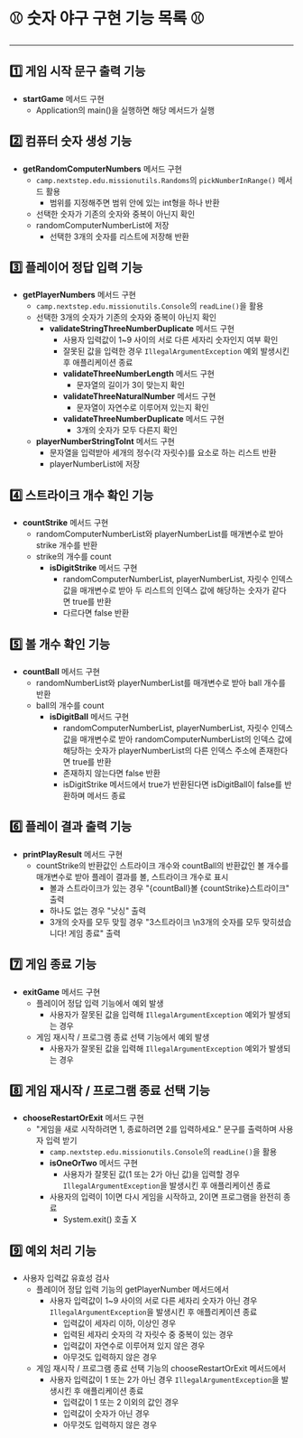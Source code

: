 # ⚾️ 숫자 야구 구현 기능 목록 ⚾️
***
## 1️⃣ 게임 시작 문구 출력 기능
- **startGame** 메서드 구현
  - Application의 main()을 실행하면 해당 메서드가 실행

## 2️⃣ 컴퓨터 숫자 생성 기능
- **getRandomComputerNumbers** 메서드 구현
    - `camp.nextstep.edu.missionutils.Randoms`의 `pickNumberInRange()` 메서드 활용
      - 범위를 지정해주면 범위 안에 있는 int형을 하나 반환
    - 선택한 숫자가 기존의 숫자와 중복이 아닌지 확인
    - randomComputerNumberList에 저장
      - 선택한 3개의 숫자를 리스트에 저장해 반환

## 3️⃣ 플레이어 정답 입력 기능
- **getPlayerNumbers** 메서드 구현
    - `camp.nextstep.edu.missionutils.Console`의 `readLine()`을 활용
    - 선택한 3개의 숫자가 기존의 숫자와 중복이 아닌지 확인
        - **validateStringThreeNumberDuplicate** 메서드 구현
          - 사용자 입력값이 1~9 사이의 서로 다른 세자리 숫자인지 여부 확인
          - 잘못된 값을 입력한 경우 `IllegalArgumentException` 예외 발생시킨 후 애플리케이션 종료
          - **validateThreeNumberLength** 메서드 구현
            - 문자열의 길이가 3이 맞는지 확인
          - **validateThreeNaturalNumber** 메서드 구현
            - 문자열이 자연수로 이루어져 있는지 확인
          - **validateThreeNumberDuplicate** 메서드 구현
            - 3개의 숫자가 모두 다른지 확인
    - **playerNumberStringToInt** 메서드 구현
      - 문자열을 입력받아 세개의 정수(각 자릿수)를 요소로 하는 리스트 반환
      - playerNumberList에 저장

## 4️⃣ 스트라이크 개수 확인 기능
- **countStrike** 메서드 구현
  - randomComputerNumberList와 playerNumberList를 매개변수로 받아 strike 개수를 반환
  - strike의 개수를 count
    - **isDigitStrike** 메서드 구현
      - randomComputerNumberList, playerNumberList, 자릿수 인덱스 값을 매개변수로 받아 두 리스트의 인덱스 값에 해당하는 숫자가 같다면 true를 반환
      - 다르다면 false 반환

## 5️⃣ 볼 개수 확인 기능
- **countBall** 메서드 구현
  - randomNumberList와 playerNumberList를 매개변수로 받아 ball 개수를 반환
  - ball의 개수를 count
    - **isDigitBall** 메서드 구현
      - randomComputerNumberList, playerNumberList, 자릿수 인덱스 값을 매개변수로 받아 randomComputerNumberList의 인덱스 값에 해당하는 숫자가 playerNumberList의 다른 인덱스 주소에 존재한다면 true를 반환
      - 존재하지 않는다면 false 반환
      - isDigitStrike 메서드에서 true가 반환된다면 isDigitBall이 false를 반환하며 메서드 종료 

## 6️⃣ 플레이 결과 출력 기능
- **printPlayResult** 메서드 구현
  - countStrike의 반환값인 스트라이크 개수와 countBall의 반환값인 볼 개수를 매개변수로 받아 플레이 결과를 볼, 스트라이크 개수로 표시
    - 볼과 스트라이크가 있는 경우 "{countBall}볼 {countStrike}스트라이크" 출력
    - 하나도 없는 경우 "낫싱" 출력
    - 3개의 숫자를 모두 맞힐 경우 "3스트라이크 \n3개의 숫자를 모두 맞히셨습니다! 게임 종료" 출력

## 7️⃣ 게임 종료 기능
- **exitGame** 메서드 구현
  - 플레이어 정답 입력 기능에서 예외 발생
    - 사용자가 잘못된 값을 입력해 `IllegalArgumentException` 예외가 발생되는 경우
  - 게임 재시작 / 프로그램 종료 선택 기능에서 예외 발생
    - 사용자가 잘못된 값을 입력해 `IllegalArgumentException` 예외가 발생되는 경우

## 8️⃣ 게임 재시작 / 프로그램 종료 선택 기능
- **chooseRestartOrExit** 메서드 구현
  - "게임을 새로 시작하려면 1, 종료하려면 2를 입력하세요." 문구를 출력하며 사용자 입력 받기
    - `camp.nextstep.edu.missionutils.Console`의 `readLine()`을 활용
    - **isOneOrTwo** 메서드 구현
      - 사용자가 잘못된 값(1 또는 2가 아닌 값)을 입력할 경우 `IllegalArgumentException`을 발생시킨 후 애플리케이션 종료
    - 사용자의 입력이 1이면 다시 게임을 시작하고, 2이면 프로그램을 완전히 종료
      - System.exit() 호출 X

## 9️⃣ 예외 처리 기능
- 사용자 입력값 유효성 검사
  - 플레이어 정답 입력 기능의 getPlayerNumber 메서드에서
    - 사용자 입력값이 1~9 사이의 서로 다른 세자리 숫자가 아닌 경우 `IllegalArgumentException`을 발생시킨 후 애플리케이션 종료
        - 입력값이 세자리 이하, 이상인 경우
        - 입력된 세자리 숫자의 각 자릿수 중 중복이 있는 경우
        - 입력값이 자연수로 이루어져 있지 않은 경우
        - 아무것도 입력하지 않은 경우
  - 게임 재시작 / 프로그램 종료 선택 기능의 chooseRestartOrExit 메서드에서
    - 사용자 입력값이 1 또는 2가 아닌 경우 `IllegalArgumentException`을 발생시킨 후 애플리케이션 종료
      - 입력값이 1 또는 2 이외의 값인 경우
      - 입력값이 숫자가 아닌 경우
      - 아무것도 입력하지 않은 경우